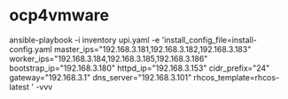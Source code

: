 # ocp4vmware

ansible-playbook -i inventory   upi.yaml -e 'install_config_file=install-config.yaml master_ips="192.168.3.181,192.168.3.182,192.168.3.183" worker_ips="192.168.3.184,192.168.3.185,192.168.3.186" bootstrap_ip="192.168.3.180" httpd_ip="192.168.3.153"  cidr_prefix="24" gateway="192.168.3.1"  dns_server="192.168.3.101" rhcos_template=rhcos-latest ' -vvv
 
 
 
